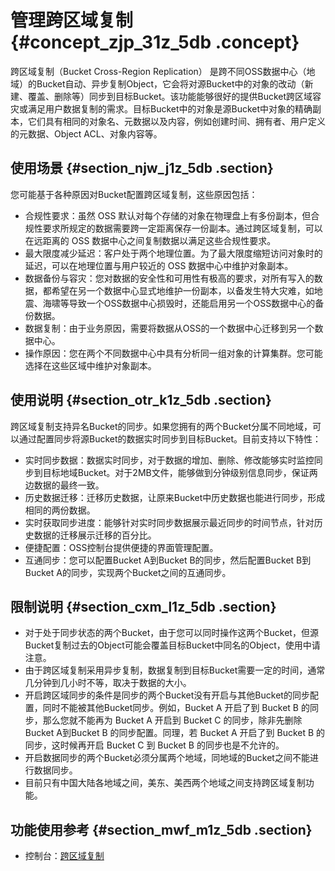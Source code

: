 # 管理跨区域复制 {#concept_zjp_31z_5db .concept}

跨区域复制（Bucket Cross-Region Replication） 是跨不同OSS数据中心（地域）的Bucket自动、异步复制Object，它会将对源Bucket中的对象的改动（新建、覆盖、删除等）同步到目标Bucket。该功能能够很好的提供Bucket跨区域容灾或满足用户数据复制的需求。目标Bucket中的对象是源Bucket中对象的精确副本，它们具有相同的对象名、元数据以及内容，例如创建时间、拥有者、用户定义的元数据、Object ACL、对象内容等。

## 使用场景 {#section_njw_j1z_5db .section}

您可能基于各种原因对Bucket配置跨区域复制，这些原因包括：

-   合规性要求：虽然 OSS 默认对每个存储的对象在物理盘上有多份副本，但合规性要求所规定的数据需要跨一定距离保存一份副本。通过跨区域复制，可以在远距离的 OSS 数据中心之间复制数据以满足这些合规性要求。
-   最大限度减少延迟：客户处于两个地理位置。为了最大限度缩短访问对象时的延迟，可以在地理位置与用户较近的 OSS 数据中心中维护对象副本。
-   数据备份与容灾：您对数据的安全性和可用性有极高的要求，对所有写入的数据，都希望在另一个数据中心显式地维护一份副本，以备发生特大灾难，如地震、海啸等导致一个OSS数据中心损毁时，还能启用另一个OSS数据中心的备份数据。
-   数据复制：由于业务原因，需要将数据从OSS的一个数据中心迁移到另一个数据中心。
-   操作原因：您在两个不同数据中心中具有分析同一组对象的计算集群。您可能选择在这些区域中维护对象副本。

## 使用说明 {#section_otr_k1z_5db .section}

跨区域复制支持异名Bucket的同步。如果您拥有的两个Bucket分属不同地域，可以通过配置同步将源Bucket的数据实时同步到目标Bucket。目前支持以下特性：

-   实时同步数据：数据实时同步，对于数据的增加、删除、修改能够实时监控同步到目标地域Bucket。对于2MB文件，能够做到分钟级别信息同步，保证两边数据的最终一致。
-   历史数据迁移：迁移历史数据，让原来Bucket中历史数据也能进行同步，形成相同的两份数据。
-   实时获取同步进度：能够针对实时同步数据展示最近同步的时间节点，针对历史数据的迁移展示迁移的百分比。
-   便捷配置：OSS控制台提供便捷的界面管理配置。
-   互通同步：您可以配置Bucket A到Bucket B的同步，然后配置Bucket B到Bucket A的同步，实现两个Bucket之间的互通同步。

## 限制说明 {#section_cxm_l1z_5db .section}

-   对于处于同步状态的两个Bucket，由于您可以同时操作这两个Bucket，但源Bucket复制过去的Object可能会覆盖目标Bucket中同名的Object，使用中请注意。
-   由于跨区域复制采用异步复制，数据复制到目标Bucket需要一定的时间，通常几分钟到几小时不等，取决于数据的大小。
-   开启跨区域同步的条件是同步的两个Bucket没有开启与其他Bucket的同步配置，同时不能被其他Bucket同步。例如，Bucket A 开启了到 Bucket B 的同步，那么您就不能再为 Bucket A 开启到 Bucket C 的同步，除非先删除 Bucket A到Bucket B 的同步配置。同理，若 Bucket A 开启了到 Bucket B 的同步，这时候再开启 Bucket C 到 Bucket B 的同步也是不允许的。
-   开启数据同步的两个Bucket必须分属两个地域，同地域的Bucket之间不能进行数据同步。
-   目前只有中国大陆各地域之间，美东、美西两个地域之间支持跨区域复制功能。

## 功能使用参考 {#section_mwf_m1z_5db .section}

-   控制台：[跨区域复制](../../../../cn.zh-CN/控制台用户指南/管理存储空间/设置跨区域复制.md#)

